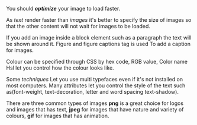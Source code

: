 You should ***optimize*** your image to load faster.

As *text* render faster than *images* it's better to specify the size of images so that the other content will not wait for images to be loaded.

If you add an image inside a block element such as a paragraph the text will be shown around it. Figure and figure captions tag is used To add a caption for images.

Colour can be specified through CSS by hex code, RGB value, Color name Hsl let you control how the colour looks like.

Some *techniques* Let you use multi typefaces even if it's not installed on most computers. Many attributes let you control the style of the text such as(font-weight, text-decoration, letter and word spacing text-shadow).

There are three common types of images **png** is a great choice for logos and images that has text, **jpeg** for images that have nature and variety of colours, **gif** for images that has animation.